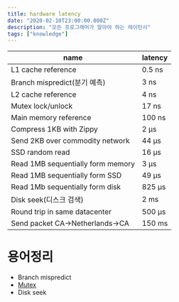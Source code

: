 ```yaml
---
title: hardware latency
date: "2020-02-10T23:00:00.000Z"
description: "모든 프로그래머가 알아야 하는 레이턴시"
tags: ["knowledge"]
---
```




|name|latency|
|---|---|
|L1 cache reference| 0.5 ns|
|Branch mispredict(분기 예측)| 3 ns|
|L2 cache reference| 4 ns|
|Mutex lock/unlock| 17 ns|
|Main memory reference| 100 ns|
|Compress 1KB with Zippy| 2 μs|
|Send 2KB over commodity network| 44 μs|
|SSD random read| 16 μs|
|Read 1MB sequentially form memory| 3 μs|
|Read 1MB sequentially form SSD| 49 μs|
|Read 1Mb sequentially form disk| 825 μs|
|Disk seek(디스크 검색)| 2 ms|
|Round trip in same datacenter| 500 μs|
|Send packet CA->Netherlands->CA| 150 ms|


# 용어정리
+ Branch mispredict
+ <a href="https://ko.wikipedia.org/wiki/%EC%83%81%ED%98%B8_%EB%B0%B0%EC%A0%9C">Mutex</a>
+ Disk seek